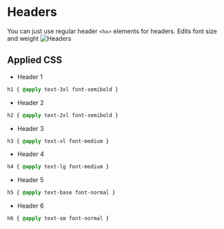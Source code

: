 # Headers

You can just use regular header `<hx>` elements for headers.
Edits font size and weight
![Headers](https://cdn.discordapp.com/attachments/841821480089944098/1098746516857946154/image.png)

## Applied CSS
 - Header 1
 ```css
 h1 { @apply text-3xl font-semibold }
 ```
 - Header 2
 ```css
 h2 { @apply text-2xl font-semibold }
 ```
 - Header 3
 ```css
 h3 { @apply text-xl font-medium }
 ```
 - Header 4
 ```css
 h4 { @apply text-lg font-medium }
 ```
 - Header 5
 ```css
 h5 { @apply text-base font-normal }
 ```
 - Header 6
 ```css
 h6 { @apply text-sm font-normal }
 ```
